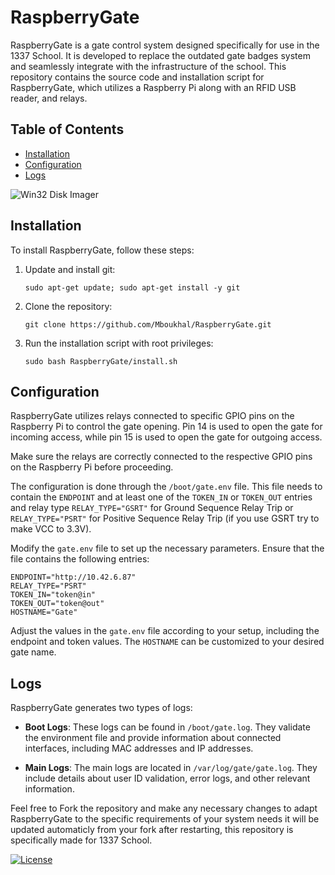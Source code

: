 # RaspberryGate

RaspberryGate is a gate control system designed specifically for use in the 1337 School. It is developed to replace the outdated gate badges system and seamlessly integrate with the infrastructure of the school. This repository contains the source code and installation script for RaspberryGate, which utilizes a Raspberry Pi along with an RFID USB reader, and relays.

## Table of Contents

- [Installation](#installation)
- [Configuration](#configuration)
- [Logs](#logs)

![Win32 Disk Imager](https://media.licdn.com/dms/image/D4E22AQHkdOfjqoPjIw/feedshare-shrink_1280/0/1687813798877?e=1694044800&v=beta&t=-S1iK7fRkM-QM6tisNCDWKOjvMhPLY0oehkOPVXQmXc)

## Installation

To install RaspberryGate, follow these steps:

1. Update and install git:
   ```
   sudo apt-get update; sudo apt-get install -y git
   ```

2. Clone the repository:
   ```
   git clone https://github.com/Mboukhal/RaspberryGate.git
   ```

3. Run the installation script with root privileges:
   ```
   sudo bash RaspberryGate/install.sh
   ```

## Configuration

RaspberryGate utilizes relays connected to specific GPIO pins on the Raspberry Pi to control the gate opening. Pin 14 is used to open the gate for incoming access, while pin 15 is used to open the gate for outgoing access.

Make sure the relays are correctly connected to the respective GPIO pins on the Raspberry Pi before proceeding.

The configuration is done through the `/boot/gate.env` file. This file needs to contain the `ENDPOINT` and at least one of the `TOKEN_IN` or `TOKEN_OUT` entries and relay type `RELAY_TYPE="GSRT"` for Ground Sequence Relay Trip or `RELAY_TYPE="PSRT"` for Positive Sequence Relay Trip (if you use GSRT try to make VCC to 3.3V).

Modify the `gate.env` file to set up the necessary parameters. Ensure that the file contains the following entries:

```shell
ENDPOINT="http://10.42.6.87"
RELAY_TYPE="PSRT"
TOKEN_IN="token@in"
TOKEN_OUT="token@out"
HOSTNAME="Gate"
```

Adjust the values in the `gate.env` file according to your setup, including the endpoint and token values. The `HOSTNAME` can be customized to your desired gate name.

## Logs

RaspberryGate generates two types of logs:

- **Boot Logs**: These logs can be found in `/boot/gate.log`. They validate the environment file and provide information about connected interfaces, including MAC addresses and IP addresses.

- **Main Logs**: The main logs are located in `/var/log/gate/gate.log`. They include details about user ID validation, error logs, and other relevant information.

Feel free to Fork the repository and make any necessary changes to adapt RaspberryGate to the specific requirements of your system needs it will be updated automaticly from your fork after restarting, this repository is specifically made for 1337 School.

[![License](https://img.shields.io/badge/license-MIT-blue.svg)](LICENSE)
